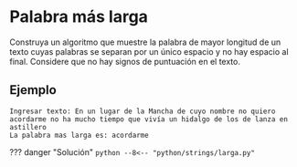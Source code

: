 # Palabra más larga

Construya un algoritmo que muestre la palabra de mayor longitud de un texto cuyas palabras se separan por un único espacio y no hay espacio al final. Considere que no hay signos de puntuación en el texto.

## Ejemplo

```
Ingresar texto: En un lugar de la Mancha de cuyo nombre no quiero acordarme no ha mucho tiempo que vivía un hidalgo de los de lanza en astillero
La palabra mas larga es: acordarme
```

??? danger "Solución"
    ```python
    --8<-- "python/strings/larga.py"
    ```